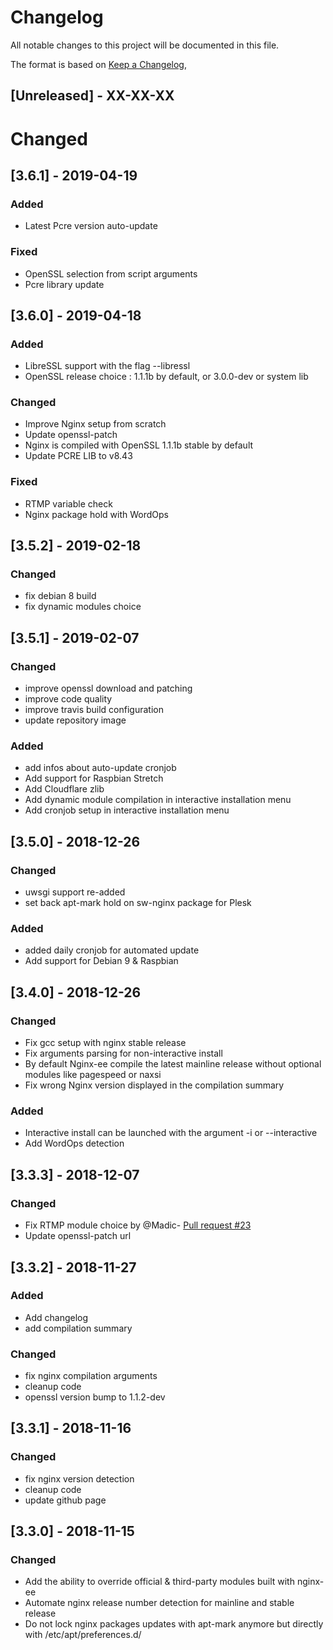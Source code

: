 # Changelog

All notable changes to this project will be documented in this file.

The format is based on [Keep a Changelog](https://keepachangelog.com/en/1.0.0/),

## [Unreleased] - XX-XX-XX

# Changed

## [3.6.1] - 2019-04-19

### Added

- Latest Pcre version auto-update

### Fixed

- OpenSSL selection from script arguments
- Pcre library update

## [3.6.0] - 2019-04-18

### Added

- LibreSSL support with the flag --libressl
- OpenSSL release choice : 1.1.1b by default, or 3.0.0-dev or system lib

### Changed

- Improve Nginx setup from scratch
- Update openssl-patch
- Nginx is compiled with OpenSSL 1.1.1b stable by default
- Update PCRE LIB to v8.43

### Fixed

- RTMP variable check
- Nginx package hold with WordOps

## [3.5.2] - 2019-02-18

### Changed

- fix debian 8 build
- fix dynamic modules choice

## [3.5.1] - 2019-02-07

### Changed

- improve openssl download and patching
- improve code quality
- improve travis build configuration
- update repository image

### Added

- add infos about auto-update cronjob
- Add support for Raspbian Stretch
- Add Cloudflare zlib
- Add dynamic module compilation in interactive installation menu
- Add cronjob setup in interactive installation menu

## [3.5.0] - 2018-12-26

### Changed

- uwsgi support re-added
- set back apt-mark hold on sw-nginx package for Plesk

### Added

- added daily cronjob for automated update
- Add support for Debian 9 & Raspbian

## [3.4.0] - 2018-12-26

### Changed

- Fix gcc setup with nginx stable release
- Fix arguments parsing for non-interactive install
- By default Nginx-ee compile the latest mainline release without optional modules like pagespeed or naxsi
- Fix wrong Nginx version displayed in the compilation summary

### Added

- Interactive install can be launched with the argument -i or --interactive
- Add WordOps detection

## [3.3.3] - 2018-12-07

### Changed

- Fix RTMP module choice by @Madic- [Pull request #23](https://github.com/VirtuBox/nginx-ee/pull/23)
- Update openssl-patch url

## [3.3.2] - 2018-11-27

### Added

- Add changelog
- add compilation summary

### Changed

- fix nginx compilation arguments
- cleanup code
- openssl version bump to 1.1.2-dev

## [3.3.1] - 2018-11-16

### Changed

- fix nginx version detection
- cleanup code
- update github page

## [3.3.0] - 2018-11-15

### Changed

- Add the ability to override official & third-party modules built with nginx-ee
- Automate nginx release number detection for mainline and stable release
- Do not lock nginx packages updates with apt-mark anymore but directly with /etc/apt/preferences.d/